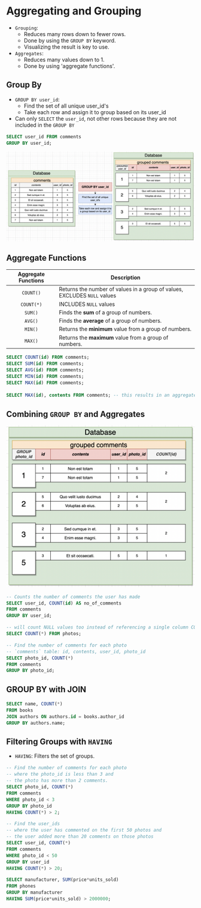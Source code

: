 # Aggregating and Grouping

- `Grouping`:
  - Reduces many rows down to fewer rows.
  - Done by using the `GROUP BY` keyword.
  - Visualizing the result is key to use.
- `Aggregates`:
  - Reduces many values down to 1.
  - Done by using 'aggregate functions'.

## Group By

- `GROUP BY user_id`:
  - Find the set of all unique user_id's
  - Take each row and assign it to group based on its user_id
- Can only `SELECT` the `user_id`, not other rows because they are not included in the `GROUP BY`

```sql
SELECT user_id FROM comments
GROUP BY user_id;
```

<img src="../pics/group-by.png" />

## Aggregate Functions

| Aggregate Functions | Description                                                               |
| :-----------------: | ------------------------------------------------------------------------- |
|      `COUNT()`      | Returns the number of values in a group of values, EXCLUDES `NULL` values |
|     `COUNT(*)`      | INCLUDES `NULL` values                                                    |
|       `SUM()`       | Finds the **sum** of a group of numbers.                                  |
|       `AVG()`       | Finds the **average** of a group of numbers.                              |
|       `MIN()`       | Returns the **minimum** value from a group of numbers.                    |
|       `MAX()`       | Returns the **maximum** value from a group of numbers.                    |

```sql
SELECT COUNT(id) FROM comments;
SELECT SUM(id) FROM comments;
SELECT AVG(id) FROM comments;
SELECT MIN(id) FROM comments;
SELECT MAX(id) FROM comments;

SELECT MAX(id), contents FROM comments; -- this results in an aggregate function error
```

## Combining `GROUP BY` and Aggregates

<img src="../pics/group-by2.png" />

```sql
-- Counts the number of comments the user has made
SELECT user_id, COUNT(id) AS no_of_comments
FROM comments
GROUP BY user_id;
```

```sql
-- will count NULL values too instead of referencing a single column COUNT(user_id)
SELECT COUNT(*) FROM photos;
```

```sql
-- Find the number of comments for each photo
-- `comments` table: id, contents, user_id, photo_id
SELECT photo_id, COUNT(*)
FROM comments
GROUP BY photo_id;
```

## GROUP BY with JOIN

```sql
SELECT name, COUNT(*)
FROM books
JOIN authors ON authors.id = books.author_id
GROUP BY authors.name;
```

## Filtering Groups with `HAVING`

- `HAVING`: Filters the set of groups.

```sql
-- Find the number of comments for each photo
-- where the photo_id is less than 3 and
-- the photo has more than 2 comments.
SELECT photo_id, COUNT(*)
FROM comments
WHERE photo_id < 3
GROUP BY photo_id
HAVING COUNT(*) > 2;
```

```sql
-- Find the user_ids
-- where the user has commented on the first 50 photos and
-- the user added more than 20 comments on those photos
SELECT user_id, COUNT(*)
FROM comments
WHERE photo_id < 50
GROUP BY user_id
HAVING COUNT(*) > 20;
```

```sql
SELECT manufacturer, SUM(price*units_sold)
FROM phones
GROUP BY manufacturer
HAVING SUM(price*units_sold) > 2000000;
```
